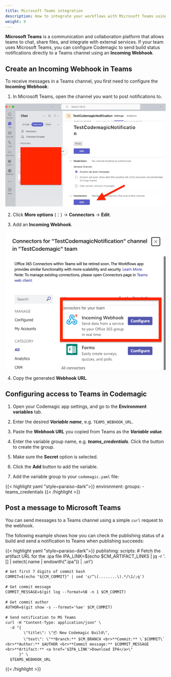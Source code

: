 ```yaml
---
title: Microsoft Teams integration
description: How to integrate your workflows with Microsoft Teams using codemagic.yaml
weight: 9
---
```


**Microsoft Teams** is a communication and collaboration platform that allows teams to chat, share files, and integrate with external services. If your team uses Microsoft Teams, you can configure Codemagic to send build status notifications directly to a Teams channel using an **Incoming Webhook**.

## Create an Incoming Webhook in Teams

To receive messages in a Teams channel, you first need to configure the **Incoming Webhook**:


1. In Microsoft Teams, open the channel you want to post notifications to.

![Ms teams 1](../uploads/ms_teams1.png)

2. Click **More options** (⋮) → **Connectors** → **Edit**.

3. Add an **Incoming Webhook**.

![Ms teams 2](../uploads/ms_teams2.png)

4. Copy the generated **Webhook URL**.

## Configuring access to Teams in Codemagic


1. Open your Codemagic app settings, and go to the **Environment variables** tab.
2. Enter the desired **_Variable name_**, e.g. `TEAMS_WEBHOOK_URL`.
3. Paste the **Webhook URL** you copied from Teams as the **_Variable value_**.
4. Enter the variable group name, e.g. **_teams_credentials_**. Click the button to create the group.
5. Make sure the **Secret** option is selected.
6. Click the **Add** button to add the variable.

7. Add the variable group to your `codemagic.yaml` file:

{{< highlight yaml "style=paraiso-dark">}}
  environment:
    groups:
      - teams_credentials
{{< /highlight >}}

## Post a message to Microsoft Teams

You can send messages to a Teams channel using a simple `curl` request to the webhook.

The following example shows how you can check the publishing status of a build and send a notification to Teams when publishing succeeds:

{{< highlight yaml "style=paraiso-dark">}}
publishing:
  scripts:
    # Fetch the artifact URL for the .ipa file
    IPA_LINK=$(echo $CM_ARTIFACT_LINKS | jq -r '.[] | select(.name | endswith(".ipa")) | .url')

    # Get first 7 digits of commit hash
    COMMIT=$(echo "${CM_COMMIT}" | sed 's/^\(........\).*/\1/;q')

    # Get commit message
    COMMIT_MESSAGE=$(git log --format=%B -n 1 $CM_COMMIT)

    # Get commit author
    AUTHOR=$(git show -s --format='%ae' $CM_COMMIT)

    # Send notification to MS Teams
    curl -H "Content-Type: application/json" \
      -d "{
            \"title\": \"📦 New Codemagic Build\",
            \"text\": \"**Branch:** $CM_BRANCH <br>**Commit:** \`$COMMIT\` <br>**Author:** $AUTHOR <br>**Commit message:** $COMMIT_MESSAGE <br>**Artifact:** <a href='$IPA_LINK'>Download IPA</a>\"
          }" \
      $TEAMS_WEBHOOK_URL
{{< /highlight >}}
